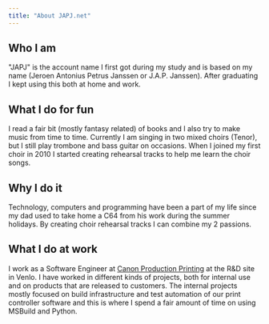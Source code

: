 ```yaml
---
title: "About JAPJ.net"
---
```


## Who I am

"JAPJ" is the account name I first got during my study and is based on my name (Jeroen Antonius Petrus Janssen or J.A.P. Janssen).
After graduating I kept using this both at home and work.

## What I do for fun

I read a fair bit (mostly fantasy related) of books and I also try to make music from time to time.
Currently I am singing in two mixed choirs (Tenor), but I still play trombone and bass guitar on occasions.
When I joined my first choir in 2010 I started creating rehearsal tracks to help me learn the choir songs.

## Why I do it

Technology, computers and programming have been a part of my life since my dad used to take home a C64 from his work during the summer holidays. 
By creating choir rehearsal tracks I can combine my 2 passions. 

## What I do at work

I work as a Software Engineer at [Canon Production Printing](https://cpp.canon/careers/) at the R&D site in Venlo.
I have worked in different kinds of projects, both for internal use and on products that are released to customers.
The internal projects mostly focused on build infrastructure and test automation of our print controller software and this is where I spend a fair amount of time on using MSBuild and Python.

